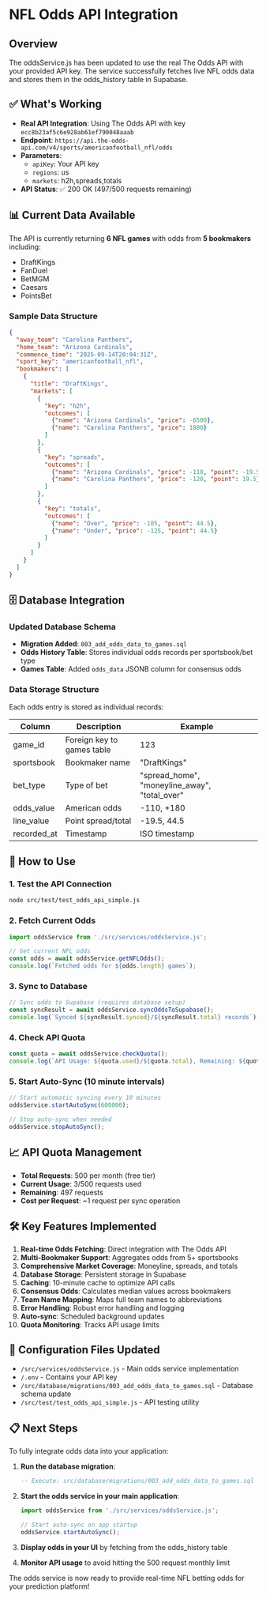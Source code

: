# NFL Odds API Integration

## Overview

The oddsService.js has been updated to use the real The Odds API with your provided API key. The service successfully fetches live NFL odds data and stores them in the odds_history table in Supabase.

## ✅ What's Working

- **Real API Integration**: Using The Odds API with key `ecc8b23af5c6e928ab61ef790048aaab`
- **Endpoint**: `https://api.the-odds-api.com/v4/sports/americanfootball_nfl/odds`
- **Parameters**:
  - `apiKey`: Your API key
  - `regions`: us
  - `markets`: h2h,spreads,totals
- **API Status**: ✅ 200 OK (497/500 requests remaining)

## 📊 Current Data Available

The API is currently returning **6 NFL games** with odds from **5 bookmakers** including:
- DraftKings
- FanDuel
- BetMGM
- Caesars
- PointsBet

### Sample Data Structure
```json
{
  "away_team": "Carolina Panthers",
  "home_team": "Arizona Cardinals",
  "commence_time": "2025-09-14T20:04:31Z",
  "sport_key": "americanfootball_nfl",
  "bookmakers": [
    {
      "title": "DraftKings",
      "markets": [
        {
          "key": "h2h",
          "outcomes": [
            {"name": "Arizona Cardinals", "price": -6500},
            {"name": "Carolina Panthers", "price": 1800}
          ]
        },
        {
          "key": "spreads",
          "outcomes": [
            {"name": "Arizona Cardinals", "price": -110, "point": -19.5},
            {"name": "Carolina Panthers", "price": -120, "point": 19.5}
          ]
        },
        {
          "key": "totals",
          "outcomes": [
            {"name": "Over", "price": -105, "point": 44.5},
            {"name": "Under", "price": -125, "point": 44.5}
          ]
        }
      ]
    }
  ]
}
```

## 🗄️ Database Integration

### Updated Database Schema
- **Migration Added**: `003_add_odds_data_to_games.sql`
- **Odds History Table**: Stores individual odds records per sportsbook/bet type
- **Games Table**: Added `odds_data` JSONB column for consensus odds

### Data Storage Structure
Each odds entry is stored as individual records:

| Column | Description | Example |
|--------|-------------|---------|
| game_id | Foreign key to games table | 123 |
| sportsbook | Bookmaker name | "DraftKings" |
| bet_type | Type of bet | "spread_home", "moneyline_away", "total_over" |
| odds_value | American odds | -110, +180 |
| line_value | Point spread/total | -19.5, 44.5 |
| recorded_at | Timestamp | ISO timestamp |

## 🚀 How to Use

### 1. Test the API Connection
```bash
node src/test/test_odds_api_simple.js
```

### 2. Fetch Current Odds
```javascript
import oddsService from './src/services/oddsService.js';

// Get current NFL odds
const odds = await oddsService.getNFLOdds();
console.log(`Fetched odds for ${odds.length} games`);
```

### 3. Sync to Database
```javascript
// Sync odds to Supabase (requires database setup)
const syncResult = await oddsService.syncOddsToSupabase();
console.log(`Synced ${syncResult.synced}/${syncResult.total} records`);
```

### 4. Check API Quota
```javascript
const quota = await oddsService.checkQuota();
console.log(`API Usage: ${quota.used}/${quota.total}, Remaining: ${quota.remaining}`);
```

### 5. Start Auto-Sync (10 minute intervals)
```javascript
// Start automatic syncing every 10 minutes
oddsService.startAutoSync(600000);

// Stop auto-sync when needed
oddsService.stopAutoSync();
```

## 📈 API Quota Management

- **Total Requests**: 500 per month (free tier)
- **Current Usage**: 3/500 requests used
- **Remaining**: 497 requests
- **Cost per Request**: ~1 request per sync operation

## 🛠️ Key Features Implemented

1. **Real-time Odds Fetching**: Direct integration with The Odds API
2. **Multi-Bookmaker Support**: Aggregates odds from 5+ sportsbooks
3. **Comprehensive Market Coverage**: Moneyline, spreads, and totals
4. **Database Storage**: Persistent storage in Supabase
5. **Caching**: 10-minute cache to optimize API calls
6. **Consensus Odds**: Calculates median values across bookmakers
7. **Team Name Mapping**: Maps full team names to abbreviations
8. **Error Handling**: Robust error handling and logging
9. **Auto-sync**: Scheduled background updates
10. **Quota Monitoring**: Tracks API usage limits

## 🔧 Configuration Files Updated

- `/src/services/oddsService.js` - Main odds service implementation
- `/.env` - Contains your API key
- `/src/database/migrations/003_add_odds_data_to_games.sql` - Database schema update
- `/src/test/test_odds_api_simple.js` - API testing utility

## 📋 Next Steps

To fully integrate odds data into your application:

1. **Run the database migration**:
   ```sql
   -- Execute: src/database/migrations/003_add_odds_data_to_games.sql
   ```

2. **Start the odds service in your main application**:
   ```javascript
   import oddsService from './src/services/oddsService.js';

   // Start auto-sync on app startup
   oddsService.startAutoSync();
   ```

3. **Display odds in your UI** by fetching from the odds_history table

4. **Monitor API usage** to avoid hitting the 500 request monthly limit

The odds service is now ready to provide real-time NFL betting odds for your prediction platform!
